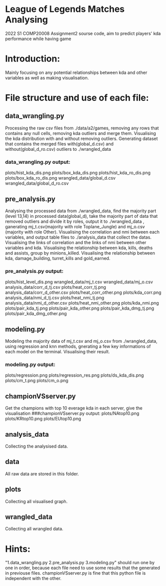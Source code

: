 # League of Legends Matches Analysing
 2022 S1 COMP20008 Assignment2 sourse code, aim to predict players' kda performance while having game
# Introduction: 
 Mainly focusing on any potential relationships between kda and other variables
 as well as making visualisation.
# File structure and use of each file:
## data_wrangling.py
Processing the raw csv files from ./data/a2/games, removing any rows that
contains any null cells, removing kda outliers and merge them. Visualising
the kda distribution with and without removing outliers. Generating dataset
that contains the merged files with(global_d.csv) and without(global_d_ro.csv)
outliers to ./wrangled_data
### data_wrangling.py output:
 plots/hist_kda_dis.png
 plots/box_kda_dis.png
 plots/hist_kda_ro_dis.png
 plots/box_kda_ro_dis.png
 wrangled_data/global_d.csv
 wrangled_data/global_d_ro.csv
## pre_analysis.py
Analysing the processed data from ./wrangled_data, find the majority part
(level 13,14) in processed data(global_d), take the majority part of data
that removed outliers and divide it by roles, output it to ./wrangled_data
, ganerating mj_t.csv(majority with role Toplane_Jungle) and mj_o.csv
(majority with role Other). Visualising the correlation and nmi between each
variables, and output table files to ./analysis_data that collect the datas.
Visualising the links of correlation and the links of nmi between other 
variables and kda. Visualising the relationship between kda, kills, deaths and 
assists, group by minions_killed. Visualising the relationship between kda, 
damage_building, turret_kills and gold_earned.
### pre_analysis.py output:
 plots/hist_level_dis.png
 wrangled_data/mj_t.csv
 wrangled_data/mj_o.csv
 analysis_data/corr_d_tj.csv
 plots/heat_corr_tj.png
 analysis_data/corr_d_other.csv
 plots/heat_corr_other.png
 plots/kda_corr.png
 analysis_data/nmi_d_tj.csv
 plots/heat_nmi_tj.png
 analysis_data/nmi_d_other.csv
 plots/heat_nmi_other.png
 plots/kda_nmi.png
 plots/pair_kda_tj.png
 plots/pair_kda_other.png
 plots/pair_kda_dmg_tj.png
 plots/pair_kda_dmg_other.png
## modeling.py
Modeling the majority data of mj_t.csv and mj_o.csv from ./wrangled_data, using
regression and knn methods, gnerating a few key informations of each model on the 
terminal. Visualising their result.
### modeling.py output:
 plots/regression.png
 plots/regression_res.png
 plots/ds_kda_dis.png
 plots/cm_t.png
 plots/cm_o.png
## championVSserver.py
Get the champions with top 10 everage kda in each server, give the visualisation
###championVSserver.py output:
 plots/NAtop10.png
 plots/KRtop10.png
 plots/EUtop10.png
## analysis_data
Collecting the analysised data.
## data
All raw data are stored in this folder.
## plots
Collecting all visualised graph.
## wrangled_data
Collecting all wrangled data.
# Hints:
"1.data_wrangling.py 2.pre_analysis.py 3.modeling.py" should run one by one in order, 
because each file need to use some results that the generated in previouse files.
championVSserver.py is fine that this python file is independent with the other.
